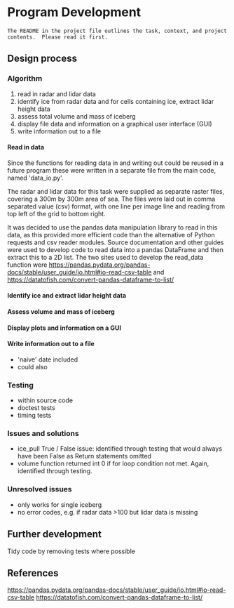 # Program Development
```
The README in the project file outlines the task, context, and project contents.  Please read it first.
```
## Design process

### Algorithm
1. read in radar and lidar data
2. identify ice from radar data and for cells containing ice, extract lidar height data
3. assess total volume and mass of iceberg
4. display file data and information on a graphical user interface (GUI)
5. write information out to a file

#### Read in data
Since the functions for reading data in and writing out could be reused in a future program these were written in a separate file from the main code, named 'data_io.py'.

The radar and lidar data for this task were supplied as separate raster files, covering a 300m by 300m area of sea.  The files were laid out in comma separated value (csv) format, with one line per image line and reading from top left of the grid to bottom right.

It was decided to use the pandas data manipulation library to read in this data, as this provided  more efficient code than the alternative of Python requests and csv reader modules.  Source documentation and other guides were used to develop code to read data into a pandas DataFrame and then extract this to a 2D list.  The two sites used to develop the read_data function were https://pandas.pydata.org/pandas-docs/stable/user_guide/io.html#io-read-csv-table and https://datatofish.com/convert-pandas-dataframe-to-list/ 
 


#### Identify ice and extract lidar height data

#### Assess volume and mass of iceberg


#### Display plots and information on a GUI


#### Write information out to a file
- 'naive' date included
- could also 


### Testing 

- within source code
- doctest tests
- timing tests

### Issues and solutions
- ice_pull True / False issue: identified through testing that would always have been False as Return statements omitted
- volume function returned int 0 if for loop condition not met.  Again, identified through testing.

### Unresolved issues
- only works for single iceberg
- no error codes, e.g. if radar data >100 but lidar data is missing

## Further development

Tidy code by removing tests where possible

## References

https://pandas.pydata.org/pandas-docs/stable/user_guide/io.html#io-read-csv-table
https://datatofish.com/convert-pandas-dataframe-to-list/

